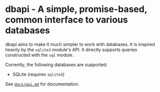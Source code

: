 # dbapi - A simple, promise-based, common interface to various databases #

dbapi aims to make it much simpler to work with databases. It is inspired
heavily by the `sqlite3` module's API. It directly supports queries constructed
with the `sql` module.

Currently, the following databases are supported:

- SQLite (requires `sqlite3`)

See [`docs/api.md`][api docs] for documentation.

[api docs]: docs/api.md
